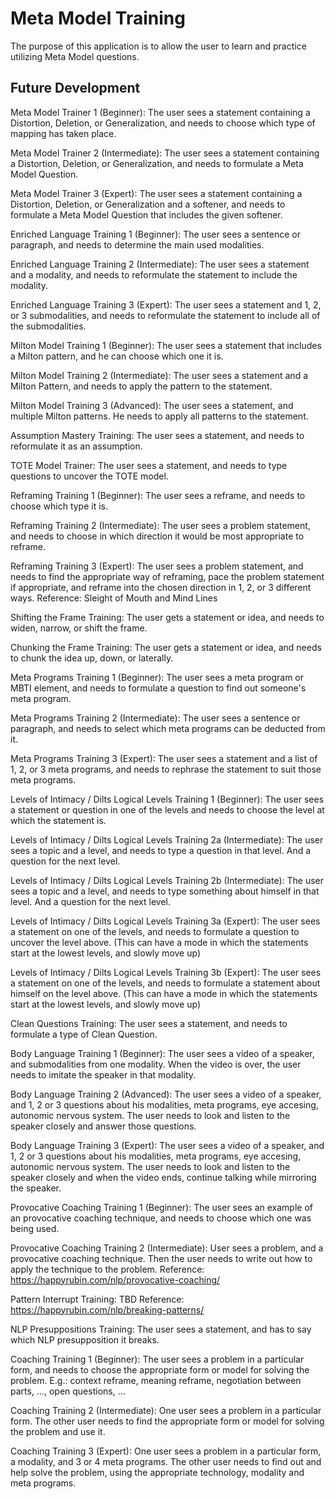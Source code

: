 # Meta Model Training

The purpose of this application is to allow the user to learn and practice utilizing Meta Model questions. 




## Future Development

Meta Model Trainer 1 (Beginner):
The user sees a statement containing a Distortion, Deletion, or Generalization, and needs to choose which type of mapping has taken place.

Meta Model Trainer 2 (Intermediate):
The user sees a statement containing a Distortion, Deletion, or Generalization, and needs to formulate a Meta Model Question. 

Meta Model Trainer 3 (Expert):
The user sees a statement containing a Distortion, Deletion, or Generalization and a softener, and needs to formulate a Meta Model Question that includes the given softener.

Enriched Language Training 1 (Beginner):
The user sees a sentence or paragraph, and needs to determine the main used modalities. 

Enriched Language Training 2 (Intermediate): 
The user sees a statement and a modality, and needs to reformulate the statement to include the modality.

Enriched Language Training 3 (Expert):
The user sees a statement and 1, 2, or 3 submodalities, and needs to reformulate the statement to include all of the submodalities. 

Milton Model Training 1 (Beginner):
The user sees a statement that includes a Milton pattern, and he can choose which one it is.

Milton Model Training 2 (Intermediate):
The user sees a statement and a Milton Pattern, and needs to apply the pattern to the statement.

Milton Model Training 3 (Advanced):
The user sees a statement, and multiple Milton patterns. He needs to apply all patterns to the statement.

Assumption Mastery Training:
The user sees a statement, and needs to reformulate it as an assumption.

TOTE Model Trainer:
The user sees a statement, and needs to type questions to uncover the TOTE model.

Reframing Training 1 (Beginner):
The user sees a reframe, and needs to choose which type it is. 

Reframing Training 2 (Intermediate):
The user sees a problem statement, and needs to choose in which direction it would be most appropriate to reframe.

Reframing Training 3 (Expert):
The user sees a problem statement, and needs to find the appropriate way of reframing, pace the problem statement if appropriate, and reframe into the chosen direction in 1, 2, or 3 different ways.
Reference: Sleight of Mouth and Mind Lines

Shifting the Frame Training: 
The user gets a statement or idea, and needs to widen, narrow, or shift the frame.

Chunking the Frame Training: 
The user gets a statement or idea, and needs to chunk the idea up, down, or laterally. 

Meta Programs Training 1 (Beginner):
The user sees a meta program or MBTI element, and needs to formulate a question to find out someone's meta program.

Meta Programs Training 2 (Intermediate): 
The user sees a sentence or paragraph, and needs to select which meta programs can be deducted from it. 

Meta Programs Training 3 (Expert):
The user sees a statement and a list of 1, 2, or 3 meta programs, and needs to rephrase the statement to suit those meta programs. 

Levels of Intimacy / Dilts Logical Levels Training 1 (Beginner): 
The user sees a statement or question in one of the levels and needs to choose the level at which the statement is. 

Levels of Intimacy / Dilts Logical Levels Training 2a (Intermediate): 
The user sees a topic and a level, and needs to type a question in that level. And a question for the next level.

Levels of Intimacy / Dilts Logical Levels Training 2b (Intermediate): 
The user sees a topic and a level, and needs to type something about himself in that level. And a question for the next level.

Levels of Intimacy / Dilts Logical Levels Training 3a (Expert): 
The user sees a statement on one of the levels, and needs to formulate a question to uncover the level above.
(This can have a mode in which the statements start at the lowest levels, and slowly move up) 

Levels of Intimacy / Dilts Logical Levels Training 3b (Expert): 
The user sees a statement on one of the levels, and needs to formulate a statement about himself on the level above.
(This can have a mode in which the statements start at the lowest levels, and slowly move up) 

Clean Questions Training:
The user sees a statement, and needs to formulate a type of Clean Question. 

Body Language Training 1 (Beginner):
The user sees a video of a speaker, and submodalities from one modality. When the video is over, the user needs to imitate the speaker in that modality. 

Body Language Training 2 (Advanced):
The user sees a video of a speaker, and 1, 2 or 3 questions about his modalities, meta programs, eye accesing, autonomic nervous system. The user needs to look and listen to the speaker closely and answer those questions. 

Body Language Training 3 (Expert):
The user sees a video of a speaker, and 1, 2 or 3 questions about his modalities, meta programs, eye accesing, autonomic nervous system. The user needs to look and listen to the speaker closely and when the video ends, continue talking while mirroring the speaker.

Provocative Coaching Training 1 (Beginner): 
The user sees an example of an provocative coaching technique, and needs to choose which one was being used. 

Provocative Coaching Training 2 (Intermediate): 
User sees a problem, and a provocative coaching technique. Then the user needs to write out how to apply the technique to the problem. 
Reference: https://happyrubin.com/nlp/provocative-coaching/

Pattern Interrupt Training: 
TBD
Reference: https://happyrubin.com/nlp/breaking-patterns/

NLP Presuppositions Training:
The user sees a statement, and has to say which NLP presupposition it breaks.

Coaching Training 1 (Beginner): 
The user sees a problem in a particular form, and needs to choose the appropriate form or model for solving the problem. 
E.g.: context reframe, meaning reframe, negotiation between parts, ..., open questions, ...

Coaching Training 2 (Intermediate):
One user sees a problem in a particular form. The other user needs to find the appropriate form or model for solving the problem and use it. 

Coaching Training 3 (Expert):
One user sees a problem in a particular form, a modality, and 3 or 4 meta programs. The other user needs to find out and help solve the problem, using the appropriate technology, modality and meta programs. 